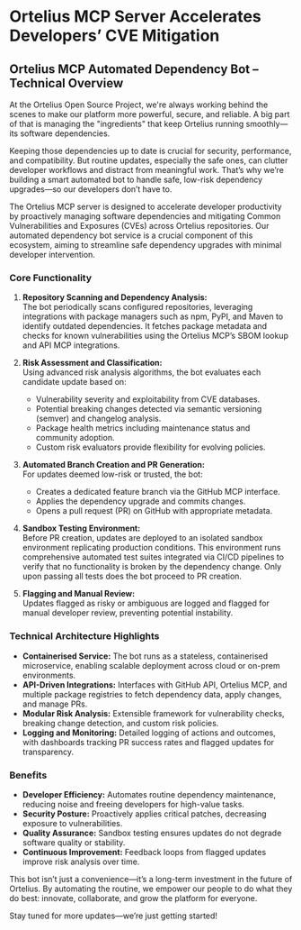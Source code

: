 # Ortelius MCP Server Accelerates Developers’ CVE Mitigation

## Ortelius MCP Automated Dependency Bot – Technical Overview

At the Ortelius Open Source Project, we're always working behind the scenes to make our platform more powerful, secure, and reliable. A big part of that is managing the "ingredients" that keep Ortelius running smoothly—its software dependencies.

Keeping those dependencies up to date is crucial for security, performance, and compatibility. But routine updates, especially the safe ones, can clutter developer workflows and distract from meaningful work. That’s why we’re building a smart automated bot to handle safe, low-risk dependency upgrades—so our developers don’t have to.

The Ortelius MCP server is designed to accelerate developer productivity by proactively managing software dependencies and mitigating Common Vulnerabilities and Exposures (CVEs) across Ortelius repositories. Our automated dependency bot service is a crucial component of this ecosystem, aiming to streamline safe dependency upgrades with minimal developer intervention.

### Core Functionality

1. **Repository Scanning and Dependency Analysis:**  
   The bot periodically scans configured repositories, leveraging integrations with package managers such as npm, PyPI, and Maven to identify outdated dependencies. It fetches package metadata and checks for known vulnerabilities using the Ortelius MCP’s SBOM lookup and API MCP integrations.

2. **Risk Assessment and Classification:**  
   Using advanced risk analysis algorithms, the bot evaluates each candidate update based on:  
   - Vulnerability severity and exploitability from CVE databases.  
   - Potential breaking changes detected via semantic versioning (semver) and changelog analysis.  
   - Package health metrics including maintenance status and community adoption.  
   - Custom risk evaluators provide flexibility for evolving policies.

3. **Automated Branch Creation and PR Generation:**  
   For updates deemed low-risk or trusted, the bot:  
   - Creates a dedicated feature branch via the GitHub MCP interface.  
   - Applies the dependency upgrade and commits changes.  
   - Opens a pull request (PR) on GitHub with appropriate metadata.

4. **Sandbox Testing Environment:**  
   Before PR creation, updates are deployed to an isolated sandbox environment replicating production conditions. This environment runs comprehensive automated test suites integrated via CI/CD pipelines to verify that no functionality is broken by the dependency change. Only upon passing all tests does the bot proceed to PR creation.

5. **Flagging and Manual Review:**  
   Updates flagged as risky or ambiguous are logged and flagged for manual developer review, preventing potential instability.

### Technical Architecture Highlights

- **Containerised Service:** The bot runs as a stateless, containerised microservice, enabling scalable deployment across cloud or on-prem environments.  
- **API-Driven Integrations:** Interfaces with GitHub API, Ortelius MCP, and multiple package registries to fetch dependency data, apply changes, and manage PRs.  
- **Modular Risk Analysis:** Extensible framework for vulnerability checks, breaking change detection, and custom risk policies.  
- **Logging and Monitoring:** Detailed logging of actions and outcomes, with dashboards tracking PR success rates and flagged updates for transparency.

### Benefits

- **Developer Efficiency:** Automates routine dependency maintenance, reducing noise and freeing developers for high-value tasks.  
- **Security Posture:** Proactively applies critical patches, decreasing exposure to vulnerabilities.  
- **Quality Assurance:** Sandbox testing ensures updates do not degrade software quality or stability.  
- **Continuous Improvement:** Feedback loops from flagged updates improve risk analysis over time.

This bot isn’t just a convenience—it’s a long-term investment in the future of Ortelius. By automating the routine, we empower our people to do what they do best: innovate, collaborate, and grow the platform for everyone.

Stay tuned for more updates—we’re just getting started!
